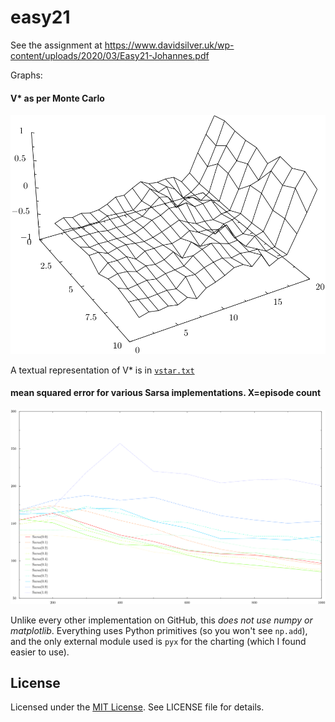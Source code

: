 # easy21

See the assignment at https://www.davidsilver.uk/wp-content/uploads/2020/03/Easy21-Johannes.pdf

Graphs:

#### V* as per Monte Carlo

![V* as per Monte Carlo](montecarlo.svg)

A textual representation of V* is in [`vstar.txt`](vstar.txt)

#### mean squared error for various Sarsa implementations. X=episode count

![mean squared error for various Sarsa implementations](sarsa-errors.svg)

Unlike every other implementation on GitHub, this _does not use numpy or matplotlib_. Everything uses Python primitives (so you won't see `np.add`), and the only external module used is `pyx` for the charting (which I found easier to use).

## License

Licensed under the [MIT License](https://nemo.mit-license.org/). See LICENSE file for details.